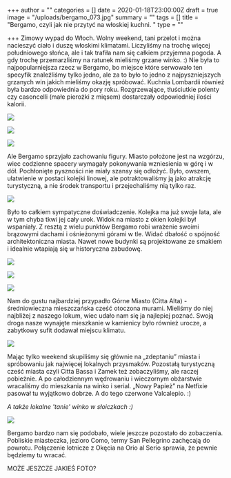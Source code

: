 +++
author = ""
categories = []
date = 2020-01-18T23:00:00Z
draft = true
image = "/uploads/bergamo_073.jpg"
summary = ""
tags = []
title = "Bergamo, czyli jak nie przytyć na włoskiej kuchni. "
type = ""

+++
Zimowy wypad do Włoch. Wolny weekend, tani przelot i można nacieszyć ciało i duszę włoskimi klimatami. Liczyliśmy na trochę więcej południowego słońca, ale i tak trafiła nam się całkiem przyjemna pogoda. A gdy trochę przemarzliśmy na ratunek mieliśmy grzane winko. :) Nie była to najpopularniejsza rzecz w Bergamo, bo miejsce które serwowało ten specyfik znaleźliśmy tylko jedno, ale za to było to jedno z najpyszniejszych grzanych win jakich mieliśmy okazję spróbować. Kuchnia Lombardii również była bardzo odpowiednia do pory roku. Rozgrzewające, tłuściutkie polenty czy casoncelli (małe pierożki z mięsem) dostarczały odpowiedniej ilości kalorii.

![](/uploads/bergamo_023.jpg)

![](/uploads/bergamo_028.jpg)

![](/uploads/bergamo_013.jpg)

Ale Bergamo sprzyjało zachowaniu figury. Miasto położone jest na wzgórzu, wiec codzienne spacery wymagały pokonywania wzniesienia w górę i w dół. Pochłonięte pyszności nie miały szansy się odłożyć. Było, owszem, ułatwienie w postaci kolejki linowej, ale potraktowaliśmy ją jako atrakcję turystyczną, a nie środek transportu i przejechaliśmy nią tylko raz.

![](/uploads/bergamo_044.jpg)

Było to całkiem sympatyczne doświadczenie. Kolejka ma już swoje lata, ale w tym chyba tkwi jej cały urok. Widok na miasto z okien kolejki był wspaniały. Z resztą z wielu punktów Bergamo robi wrażenie swoimi brązowymi dachami i ośnieżonymi górami w tle. Widać dbałość o spójność architektoniczna miasta. Nawet nowe budynki są projektowane ze smakiem i idealnie wtapiają się w historyczna zabudowę.

![](/uploads/bergamo_066.jpg)

![](/uploads/bergamo_018.jpg)

![](/uploads/bergamo_007.jpg)

Nam do gustu najbardziej przypadło Górne Miasto (Citta Alta) - średniowieczna mieszczańska cześć otoczona murami. Mieliśmy do niej najbliżej z naszego lokum, wiec udało nam się ja najlepiej poznać. Swoją droga nasze wynajęte mieszkanie w kamienicy było również urocze, a zabytkowy sufit dodawał miejscu klimatu.

![](/uploads/bergamo_001.jpg)

Mając tylko weekend skupiliśmy się głównie na „zdeptaniu” miasta i spróbowaniu jak najwięcej lokalnych przysmaków. Pozostałą turystyczną cześć miasta czyli Citta Bassa i Zamek też zobaczyliśmy, ale raczej pobieżnie. A po całodziennym wędrowaniu i wieczornym obżarstwie wracaliśmy do mieszkania na winko i serial. „Nowy Papież” na Netfixie pasował tu wyjątkowo dobrze. A do tego czerwone Valcalepio. :)

_A także lokalne 'tanie' winko w słoiczkach :)_

![](/uploads/bergamo_063.jpg)

Bergamo bardzo nam się podobało, wiele jeszcze pozostało do zobaczenia. Pobliskie miasteczka, jezioro Como, termy San Pellegrino zachęcają do powrotu. Połączenie lotnicze z Okęcia na Orio al Serio sprawia, że pewnie będziemy tu wracać.

MOŻE JESZCZE JAKIEŚ FOTO?